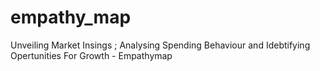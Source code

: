 # empathy_map
Unveiling Market Insings ; Analysing Spending Behaviour and Idebtifying Opertunities For Growth - Empathymap
